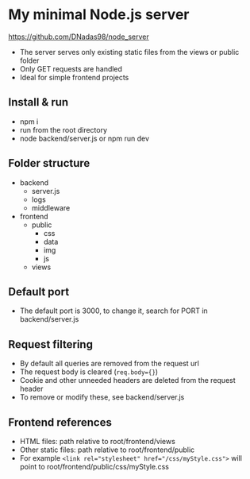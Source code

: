 # My minimal Node.js server
https://github.com/DNadas98/node_server
- The server serves only existing static files from the views or public folder
- Only GET requests are handled
- Ideal for simple frontend projects

## Install & run

- npm i
- run from the root directory
- node backend/server.js or npm run dev

## Folder structure

- backend
  - server.js
  - logs
  - middleware
- frontend
  - public
    - css
    - data
    - img
    - js
  - views

## Default port
- The default port is 3000, to change it, search for PORT in backend/server.js

## Request filtering
- By default all queries are removed from the request url
- The request body is cleared (`req.body={}`)
- Cookie and other unneeded headers are deleted from the request header
- To remove or modify these, see backend/server.js

## Frontend references

- HTML files: path relative to root/frontend/views
- Other static files: path relative to root/frontend/public
- For example `<link rel="stylesheet" href="/css/myStyle.css">` will point to root/frontend/public/css/myStyle.css
